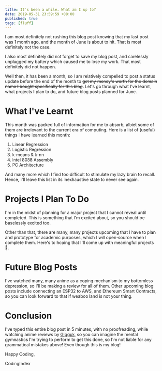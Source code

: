 ```yaml
---
title: It's been a while. What am I up to?
date: 2019-05-31 23:59:59 +08:00
published: true
tags: [fluff]
---
```


I am most definitely not rushing this blog post knowing that my last post was 1 month ago, and the month of June is about to hit. That is most definitely not the case.

I also most definitely did not forget to save my blog post, and carelessly unplugged my battery which caused me to lose my work. That most definitely did not happen.

Well then, it has been a month, so I am relatively compelled to post a status update before the end of the month to ~~get my money's worth for the domain name I bought specifically for this blog~~. Let's go through what I've learnt, what projects I plan to do, and future blog posts planned for June.

# What I've Learnt

This month was packed full of information for me to absorb, albiet some of them are irrelevant to the current era of computing. Here is a list of (useful) things I have learned this month:

1. Linear Regression
2. Logistic Regression
3. k-means & k-nn
4. Intel 8088 Assembly
5. PC Architecture

And many more which I find too difficult to stimulate my lazy brain to recall. Hence, I'll leave this list in its inexhaustive state to never see again.

# Projects I Plan To Do

I'm in the midst of planning for a major project that I cannot reveal until completed. This is something that I'm excited about, so you should be baselessly excited too.

Other than that, there are many, many projects upcoming that I have to plan and prototype for academic purposes, which I will open-source when I complete them. Here's to hoping that I'll come up with meaningful projects :beer:.

# Future Blog Posts

I've watched many, many anime as a coping mechanism to my bottomless depression, so I'll be making a review for all of them. Other upcoming blog posts include connecting an ESP32 to AWS, and Ethereum Smart Contracts, so you can look forward to that if weaboo land is not your thing.

# Conclusion

I've typed this entire blog post in 5 minutes, with no proofreading, while watching anime reviews by [Gigguk](https://www.youtube.com/channel/UC7dF9qfBMXrSlaaFFDvV_Yg), so you can imagine the mental gymnastics I'm trying to perform to get this done, so I'm not liable for any grammatical mistakes above! Even though this is my blog!

Happy Coding,

CodingIndex
